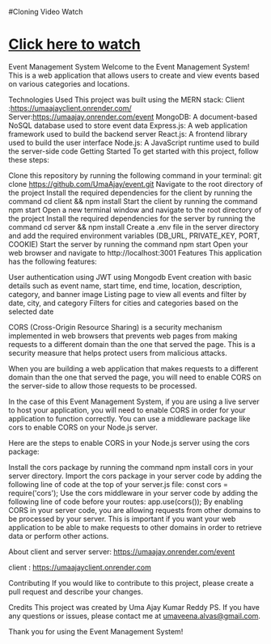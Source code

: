 #Cloning Video Watch
# <a href="https://www.loom.com/share/e592baa10c23416ca5790329e529f49c">Click here to watch</a>


Event Management System
Welcome to the Event Management System! This is a web application that allows users to create and view events based on various categories and locations.

Technologies Used
This project was built using the MERN stack:
Client :https://umaajayclient.onrender.com/
Server:https://umaajay.onrender.com/event
MongoDB: A document-based NoSQL database used to store event data
Express.js: A web application framework used to build the backend server
React.js: A frontend library used to build the user interface
Node.js: A JavaScript runtime used to build the server-side code
Getting Started
To get started with this project, follow these steps:

Clone this repository by running the following command in your terminal: git clone https://github.com/UmaAjay/event.git
Navigate to the root directory of the project
Install the required dependencies for the client by running the command cd client && npm install
Start the client by running the command npm start
Open a new terminal window and navigate to the root directory of the project
Install the required dependencies for the server by running the command cd server && npm install
Create a .env file in the server directory and add the required environment variables (DB_URL, PRIVATE_KEY, PORT, COOKIE)
Start the server by running the command npm start
Open your web browser and navigate to http://localhost:3001
Features
This application has the following features:

User authentication using JWT using Mongodb
Event creation with basic details such as event name, start time, end time, location, description, category, and banner image
Listing page to view all events and filter by date, city, and category
Filters for cities and categories based on the selected date


CORS (Cross-Origin Resource Sharing) is a security mechanism implemented in web browsers that prevents web pages from making requests to a different domain than the one that served the page. This is a security measure that helps protect users from malicious attacks.

When you are building a web application that makes requests to a different domain than the one that served the page, you will need to enable CORS on the server-side to allow those requests to be processed.

In the case of this Event Management System, if you are using a live server to host your application, you will need to enable CORS in order for your application to function correctly. You can use a middleware package like cors to enable CORS on your Node.js server.

Here are the steps to enable CORS in your Node.js server using the cors package:

Install the cors package by running the command npm install cors in your server directory.
Import the cors package in your server code by adding the following line of code at the top of your server.js file: const cors = require('cors');
Use the cors middleware in your server code by adding the following line of code before your routes: app.use(cors());
By enabling CORS in your server code, you are allowing requests from other domains to be processed by your server. This is important if you want your web application to be able to make requests to other domains in order to retrieve data or perform other actions.

About
client and server
server:  https://umaajay.onrender.com/event

client :   https://umaajayclient.onrender.com


Contributing
If you would like to contribute to this project, please create a pull request and describe your changes.

Credits
This project was created by Uma Ajay Kumar Reddy PS. If you have any questions or issues, please contact me at umaveena.alvas@gmail.com.

Thank you for using the Event Management System!
